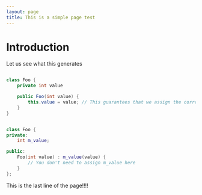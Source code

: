 ```yaml
---
layout: page
title: This is a simple page test
---
```


# Introduction

Let us see what this generates

```java

class Foo {
    private int value

    public Foo(int value) {
        this.value = value; // This guarantees that we assign the correct value to the correct field
    }
}

```

```cpp

class Foo {
private:
    int m_value;

public:
    Foo(int value) : m_value(value) {
        // You don't need to assign m_value here
    }
};

```

This is the last line of the page!!!!